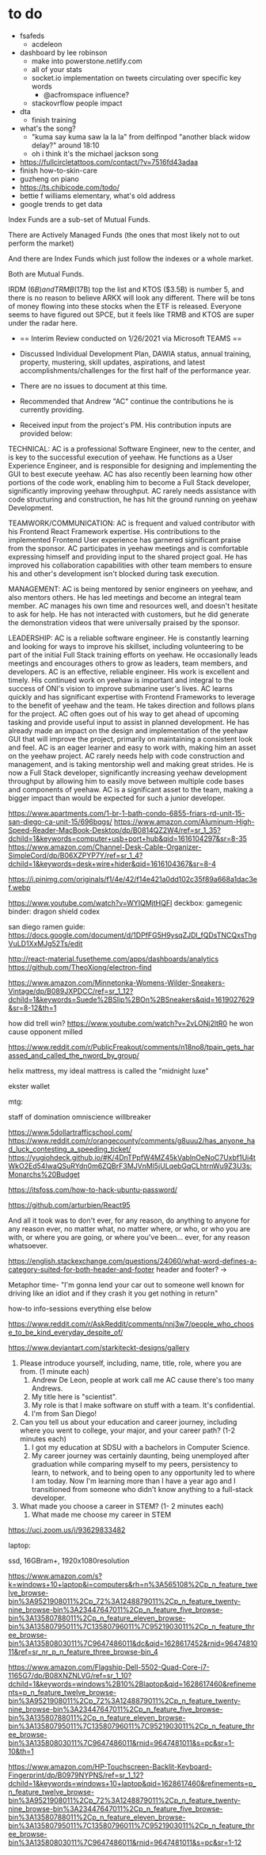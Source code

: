# to do

- fsafeds
  - acdeleon
- dashboard by lee robinson
  - make into powerstone.netlify.com
  - all of your stats
  - socket.io implementation on tweets circulating over specific key words
    - @acfromspace influence?
  - stackovrflow people impact
- dta
  - finish training
- what's the song?
  - "kuma say kuma saw la la la" from delfinpod "another black widow delay?" around 18:10
  - oh i think it's the michael jackson song
- https://fullcircletattoos.com/contact/?v=7516fd43adaa
- finish how-to-skin-care
- guzheng on piano
- https://ts.chibicode.com/todo/
- bettie f williams elementary, what's old address
- google trends to get data

Index Funds are a sub-set of Mutual Funds.

There are Actively Managed Funds (the ones that most likely not to out perform the market)

And there are Index Funds which just follow the indexes or a whole market.

Both are Mutual Funds.

IRDM ($6B) and TRMB ($17B) top the list and KTOS ($3.5B) is number 5, and there is no reason to believe ARKX will look any different. There will be tons of money flowing into these stocks when the ETF is released. Everyone seems to have figured out SPCE, but it feels like TRMB and KTOS are super under the radar here.

- == Interim Review conducted on 1/26/2021 via Microsoft TEAMS ==

- Discussed Individual Development Plan, DAWIA status, annual training, property, mustering, skill updates, aspirations, and latest accomplishments/challenges for the first half of the performance year.

- There are no issues to document at this time.

- Recommended that Andrew "AC" continue the contributions he is currently providing.

- Received input from the project's PM. His contribution inputs are provided below:

TECHNICAL: AC is a professional Software Engineer, new to the center, and is key to the successful execution of yeehaw. He functions as a User Experience Engineer, and is responsible for designing and implementing the GUI to best execute yeehaw. AC has also recently been learning how other portions of the code work, enabling him to become a Full Stack developer, significantly improving yeehaw throughput. AC rarely needs assistance with code structuring and construction, he has hit the ground running on yeehaw Development.

TEAMWORK/COMMUNICATION: AC is frequent and valued contributor with his Frontend React Framework expertise. His contributions to the implemented Frontend User experience has garnered significant praise from the sponsor. AC participates in yeehaw meetings and is comfortable expressing himself and providing input to the shared project goal. He has improved his collaboration capabilities with other team members to ensure his and other's development isn't blocked during task execution.

MANAGEMENT: AC is being mentored by senior engineers on yeehaw, and also mentors others. He has led meetings and become an integral team member. AC manages his own time and resources well, and doesn't hesitate to ask for help. He has not interacted with customers, but he did generate the demonstration videos that were universally praised by the sponsor. 

LEADERSHIP: AC is a reliable software engineer. He is constantly learning and looking for ways to improve his skillset, including volunteering to be part of the initial Full Stack training efforts on yeehaw. He occasionally leads meetings and encourages others to grow as leaders, team members, and developers. AC is an effective, reliable engineer. His work is excellent and timely. His continued work on yeehaw is important and integral to the success of ONI's vision to improve submarine user's lives. AC learns quickly and has significant expertise with Frontend Frameworks to leverage to the benefit of yeehaw and the team. He takes direction and follows plans for the project. AC often goes out of his way to get ahead of upcoming tasking and provide useful input to assist in planned development. He has already made an impact on the design and implementation of the yeehaw GUI that will improve the project, primarily on maintaining a consistent look and feel. AC is an eager learner and easy to work with, making him an asset on the yeehaw project. AC rarely needs help with code construction and management, and is taking mentorship well and making great strides. He is now a Full Stack developer, significantly increasing yeehaw development throughput by allowing him to easily move between multiple code bases and components of yeehaw. AC is a significant asset to the team, making a bigger impact than would be expected for such a junior developer. 

https://www.apartments.com/1-br-1-bath-condo-6855-friars-rd-unit-15-san-diego-ca-unit-15/696bqgs/
https://www.amazon.com/Aluminum-High-Speed-Reader-MacBook-Desktop/dp/B0814QZ2W4/ref=sr_1_35?dchild=1&keywords=computer+usb+port+hub&qid=1616104297&sr=8-35
https://www.amazon.com/Channel-Desk-Cable-Organizer-SimpleCord/dp/B06XZPYP7Y/ref=sr_1_4?dchild=1&keywords=desk+wire+hider&qid=1616104367&sr=8-4

https://i.pinimg.com/originals/f1/4e/42/f14e421a0dd102c35f89a668a1dac3ef.webp

https://www.youtube.com/watch?v=WYIQMjtHQFI
deckbox: gamegenic
binder: dragon shield codex

san diego ramen guide:
https://docs.google.com/document/d/1DPfFG5H9ysqZJDl_fQDsTNCQxsThgVuLD1XxMJg52Ts/edit

http://react-material.fusetheme.com/apps/dashboards/analytics
https://github.com/TheoXiong/electron-find

https://www.amazon.com/Minnetonka-Womens-Wilder-Sneakers-Vintage/dp/B089JXPDCC/ref=sr_1_12?dchild=1&keywords=Suede%2BSlip%2BOn%2BSneakers&qid=1619027629&sr=8-12&th=1

how did trell win?
https://www.youtube.com/watch?v=2vLONj2ltR0
he won cause opponent milled

https://www.reddit.com/r/PublicFreakout/comments/n18no8/tpain_gets_harassed_and_called_the_nword_by_group/

helix mattress, my ideal mattress is called the "midnight luxe"

ekster wallet

mtg:

staff of domination
omniscience
willbreaker

https://www.5dollartrafficschool.com/
https://www.reddit.com/r/orangecounty/comments/g8uuu2/has_anyone_had_luck_contesting_a_speeding_ticket/
https://yugiohdeck.github.io/#K/4DnTPpfW4MZ45kVablnOeNoC7Uxbf1Ui4tWkO2Ed54IwaQSuRYdn0m6ZQBrF3MJVnMl5jULqebGqCLhtrnWu9Z3U3s:Monarchs%20Budget

https://itsfoss.com/how-to-hack-ubuntu-password/

https://github.com/arturbien/React95

And all it took was to don't ever, for any reason, do anything to anyone for any reason ever, no matter what, no matter where, or who, or who you are with, or where you are going, or where you've been... ever, for any reason whatsoever.

https://english.stackexchange.com/questions/24060/what-word-defines-a-category-suited-for-both-header-and-footer
header and footer? ->

Metaphor time- "I'm gonna lend your car out to someone well known for driving like an idiot and if they crash it you get nothing in return"

how-to
info-sessions
everything else below

https://www.reddit.com/r/AskReddit/comments/nnj3w7/people_who_choose_to_be_kind_everyday_despite_of/

https://www.deviantart.com/starkiteckt-designs/gallery


1. Please introduce yourself, including, name, title, role, where you are from. (1 minute each)
   1. Andrew De Leon, people at work call me AC cause there's too many Andrews.
   2. My title here is "scientist".
   3. My role is that I make software on stuff with a team. It's confidential.
   4. I'm from San Diego!
2. Can you tell us about your education and career journey, including where you went to college, your major, and your career path? (1-2 minutes each)
   1. I got my education at SDSU with a bachelors in Computer Science.
   2. My career journey was certainly daunting, being unemployed after graduation while comparing myself to my peers, persistency to learn, to network, and to being open to any opportunity led to where I am today. Now I'm learning more than I have a year ago and I transitioned from someone who didn't know anything to a full-stack developer.
3. What made you choose a career in STEM? (1- 2 minutes each)
   1. What made me choose my career in STEM

https://uci.zoom.us/j/93629833482

laptop:

ssd, 16GBram+, 1920x1080resolution

https://www.amazon.com/s?k=windows+10+laptop&i=computers&rh=n%3A565108%2Cp_n_feature_twelve_browse-bin%3A9521908011%2Cp_72%3A1248879011%2Cp_n_feature_twenty-nine_browse-bin%3A23447647011%2Cp_n_feature_five_browse-bin%3A13580788011%2Cp_n_feature_eleven_browse-bin%3A13580795011%7C13580796011%7C9521903011%2Cp_n_feature_three_browse-bin%3A13580803011%7C9647486011&dc&qid=1628617452&rnid=9647481011&ref=sr_nr_p_n_feature_three_browse-bin_4

https://www.amazon.com/Flagship-Dell-5502-Quad-Core-i7-1165G7/dp/B08XNZNLVG/ref=sr_1_10?dchild=1&keywords=windows%2B10%2Blaptop&qid=1628617460&refinements=p_n_feature_twelve_browse-bin%3A9521908011%2Cp_72%3A1248879011%2Cp_n_feature_twenty-nine_browse-bin%3A23447647011%2Cp_n_feature_five_browse-bin%3A13580788011%2Cp_n_feature_eleven_browse-bin%3A13580795011%7C13580796011%7C9521903011%2Cp_n_feature_three_browse-bin%3A13580803011%7C9647486011&rnid=9647481011&s=pc&sr=1-10&th=1

https://www.amazon.com/HP-Touchscreen-Backlit-Keyboard-Fingerprint/dp/B0979NYPNS/ref=sr_1_12?dchild=1&keywords=windows+10+laptop&qid=1628617460&refinements=p_n_feature_twelve_browse-bin%3A9521908011%2Cp_72%3A1248879011%2Cp_n_feature_twenty-nine_browse-bin%3A23447647011%2Cp_n_feature_five_browse-bin%3A13580788011%2Cp_n_feature_eleven_browse-bin%3A13580795011%7C13580796011%7C9521903011%2Cp_n_feature_three_browse-bin%3A13580803011%7C9647486011&rnid=9647481011&s=pc&sr=1-12